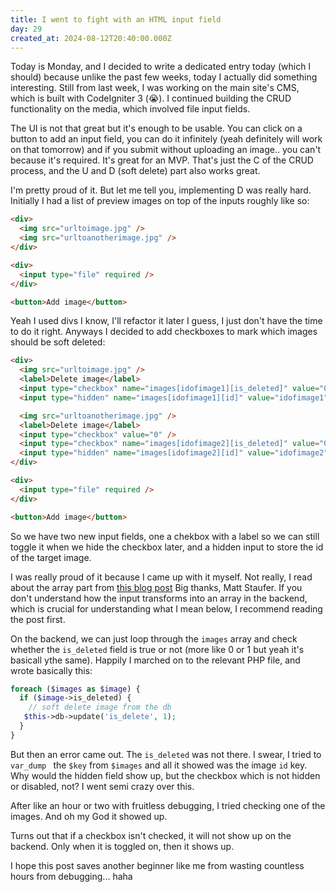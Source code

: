 ```yaml
---
title: I went to fight with an HTML input field
day: 29
created_at: 2024-08-12T20:40:00.000Z
---
```

Today is Monday, and I decided to write a dedicated entry today (which I should)
because unlike the past few weeks, today I actually did something interesting.
Still from last week, I was working on the main site's CMS, which is built with
CodeIgniter 3 (😭). I continued building the CRUD functionality on the media,
which involved file input fields.

The UI is not that great but it's enough to be usable. You can click on a button
to add an input field, you can do it infinitely (yeah definitely will work
on that tomorrow) and if you submit without uploading an image.. you can't
because it's required. It's great for an MVP. That's just the C of the CRUD
process, and the U and D (soft delete) part also works great.

I'm pretty proud of it. But let me tell you, implementing D was really hard.
Initially I had a list of preview images on top of the inputs roughly like so:

```html
<div>
  <img src="urltoimage.jpg" />
  <img src="urltoanotherimage.jpg" />
</div>

<div>
  <input type="file" required />
</div>

<button>Add image</button>
```

Yeah I used divs I know, I'll refactor it later I guess, I just don't have the
time to do it right. Anyways I decided to add checkboxes to mark which images
should be soft deleted:

```html
<div>
  <img src="urltoimage.jpg" />
  <label>Delete image</label>
  <input type="checkbox" name="images[idofimage1][is_deleted]" value="0" />
  <input type="hidden" name="images[idofimage1][id]" value="idofimage1" />

  <img src="urltoanotherimage.jpg" />
  <label>Delete image</label>
  <input type="checkbox" value="0" />
  <input type="checkbox" name="images[idofimage2][is_deleted]" value="0" />
  <input type="hidden" name="images[idofimage2][id]" value="idofimage2" />
</div>

<div>
  <input type="file" required />
</div>

<button>Add image</button>
```

So we have two new input fields, one a chekbox with a label so we can still
toggle it when we hide the checkbox later, and a hidden input to store the id of
the target image.

I was really proud of it because I came up with it myself. Not really, I read
about the array part from [this blog
post](https://mattstauffer.com/blog/a-little-trick-for-grouping-fields-in-an-html-form/)
Big thanks, Matt Staufer. If you don't understand how the input transforms into
an array in the backend, which is crucial for understanding what I mean below,
I recommend reading the post first.

On the backend, we can just loop through the `images` array and check whether
the `is_deleted` field is true or not (more like 0 or 1 but yeah it's basicall
ythe same). Happily I marched on to the relevant PHP file, and wrote basically
this:

```php
foreach ($images as $image) {
  if ($image->is_deleted) {
    // soft delete image from the db
   $this->db->update('is_delete', 1);
  }
}
```

But then an error came out. The `is_deleted` was not there. I swear, I tried to
`var_dump ` the `$key` from `$images` and all it showed was the image `id` key.
Why would the hidden field show up, but the checkbox which is not hidden or
disabled, not? I went semi crazy over this.

After like an hour or two with fruitless debugging, I tried checking one of the
images. And oh my God it showed up.

Turns out that if a checkbox isn't checked, it will not show up on the
backend. Only when it is toggled on, then it shows up.

I hope this post saves another beginner like me from wasting countless hours from
debugging... haha
